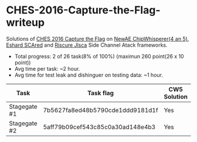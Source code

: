 # CHES-2016-Capture-the-Flag-writeup
Solutions of [CHES 2016 Capture the Flag](https://ctf.newae.com/) on [NewAE ChipWhisperer(4 an 5)](https://github.com/newaetech/chipwhisperer), [Eshard SCAred](https://github.com/eshard/scared) and [Riscure Jlsca](https://github.com/Riscure/Jlsca) Side Channel Atack frameworks.
- Total progress: 2 of 26 task(8% of 100%) (maximun 260 point(26 x 10 point))
- Avg time per task: ~2 hour.
- Avg time for test leak and dishinguer on testing data: ~1 hour.

| Task  | Task flag  | CW5 Solution | CW4 Solution | Jlsca Solution| SCAred Solution|
| ------------- | ------------- | ------------- | ------------- | ------------- | ------------- |
| Stagegate #1  | 7b5627fa8ed48b5790cde1ddd9181d1f  | Yes  | Yes  | No  | No  |
| Stagegate #2  | 5aff79b09cef543c85c0a30ad148e4b3  | Yes  | No | Yes  | No  |
